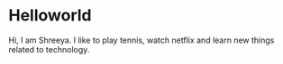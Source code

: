 # Helloworld
Hi, I am Shreeya. I like to play tennis, watch netflix and learn new things related to technology.
